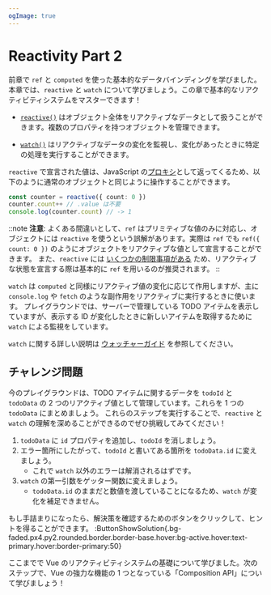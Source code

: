 ```yaml
---
ogImage: true
---
```


# Reactivity Part 2

前章で `ref` と `computed` を使った基本的なデータバインディングを学びました。本章では、`reactive` と `watch` について学びましょう。この章で基本的なリアクティビティシステムをマスターできます！

- [`reactive()`](https://ja.vuejs.org/api/reactivity-core#reactive) はオブジェクト全体をリアクティブなデータとして扱うことができます。複数のプロパティを持つオブジェクトを管理できます。

- [`watch()`](https://ja.vuejs.org/api/reactivity-core#watch) はリアクティブなデータの変化を監視し、変化があったときに特定の処理を実行することができます。

`reactive` で宣言された値は、JavaScript の[プロキシ](https://developer.mozilla.org/ja/docs/Web/JavaScript/Reference/Global_Objects/Proxy)として返ってくるため、以下のように通常のオブジェクトと同じように操作することができます。

```ts
const counter = reactive({ count: 0 })
counter.count++ // .value は不要
console.log(counter.count) // -> 1
```

::note
**注意**: よくある間違いとして、`ref` はプリミティブな値のみに対応し、オブジェクトには `reactive` を使うという誤解があります。実際は `ref` でも `ref({ count: 0 })` のようにオブジェクトをリアクティブな値として宣言することができます。
また、`reactive` には [いくつかの制限事項がある](https://ja.vuejs.org/guide/essentials/reactivity-fundamentals#limitations-of-reactive) ため、リアクティブな状態を宣言する際は基本的に `ref` を用いるのが推奨されます。
::

`watch` は `computed` と同様にリアクティブ値の変化に応じて作用しますが、主に `console.log` や `fetch` のような副作用をリアクティブに実行するときに使います。
プレイグラウンドでは、サーバーで管理している TODO アイテムを表示していますが、表示する ID が変化したときに新しいアイテムを取得するために `watch` による監視をしています。

`watch` に関する詳しい説明は [ウォッチャーガイド](https://ja.vuejs.org/guide/essentials/watchers) を参照してください。

## チャレンジ問題

今のプレイグラウンドは、TODO アイテムに関するデータを `todoId` と `todoData` の 2 つのリアクティブ値として管理しています。これらを 1 つの `todoData` にまとめましょう。
これらのステップを実行することで、`reactive` と `watch` の理解を深めることができるのでぜひ挑戦してみてください！

1. `todoData` に `id` プロパティを追加し、`todoId` を消しましょう。
2. エラー箇所にしたがって、`todoId` と書いてある箇所を `todoData.id` に変えましょう。
   - これで `watch` 以外のエラーは解消されるはずです。
3. `watch` の第一引数をゲッター関数に変えましょう。
   - `todoData.id` のままだと数値を渡していることになるため、`watch` が変化を補足できません。

もし手詰まりになったら、解決策を確認するためのボタンをクリックして、ヒントを得ることができます。
:ButtonShowSolution{.bg-faded.px4.py2.rounded.border.border-base.hover:bg-active.hover:text-primary.hover:border-primary:50}

ここまでで Vue のリアクティビティシステムの基礎について学びました。次のステップで、Vue の強力な機能の 1 つとなっている「Composition API」について学びましょう！
